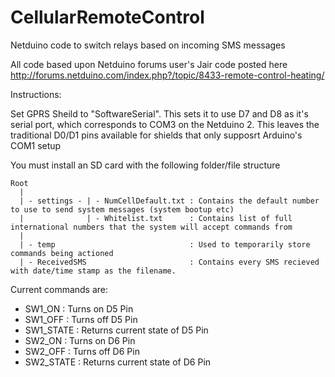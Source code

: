 CellularRemoteControl
=====================

Netduino code to switch relays based on incoming SMS messages

All code based upon Netduino forums user's Jair code posted here
http://forums.netduino.com/index.php?/topic/8433-remote-control-heating/

Instructions:

Set GPRS Sheild to "SoftwareSerial". This sets it to use D7 and D8 as it's serial port, which corresponds to COM3 on the Netduino 2. This leaves the traditional D0/D1 pins available for shields that only supposrt Arduino's COM1 setup

You must install an SD card with the following folder/file structure

```
Root
  |
  | - settings - | - NumCellDefault.txt : Contains the default number to use to send system messages (system bootup etc)
  |              | - Whitelist.txt      : Contains list of full international numbers that the system will accept commands from
  |
  | - temp                              : Used to temporarily store commands being actioned
  | - ReceivedSMS                       : Contains every SMS recieved with date/time stamp as the filename.
```  
Current commands are:

* SW1_ON      : Turns on D5 Pin
* SW1_OFF     : Turns off D5 Pin
* SW1_STATE   : Returns current state of D5 Pin
* SW2_ON      : Turns on D6 Pin
* SW2_OFF     : Turns off D6 Pin
* SW2_STATE   : Returns current state of D6 Pin

